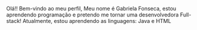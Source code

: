 Olá!!
Bem-vindo ao meu perfil, 
Meu nome é Gabriela Fonseca, estou aprendendo programação e pretendo me tornar uma desenvolvedora Full-stack!
Atualmente, estou aprendendo as linguagens:
Java e HTML
